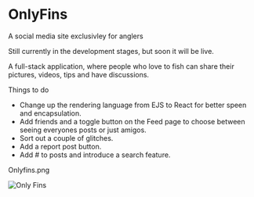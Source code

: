 # OnlyFins
A social media site exclusivley for anglers

Still currently in the development stages, but soon it will be live.

A full-stack application, where people who love to fish can share their pictures, videos, tips and have discussions.

Things to do
* Change up the rendering language from EJS to React for better speen and encapsulation.
* Add friends and a toggle button on the Feed page to choose between seeing everyones posts or just amigos.
* Sort out a couple of glitches.
* Add a report post button.
* Add # to posts and introduce a search feature.

Onlyfins.png
<p align="left"> <img src="https://asset.cloudinary.com/dykyrb3do/39967c3261ac88af85c8283ad264f631" alt="Only Fins" /> </p>
